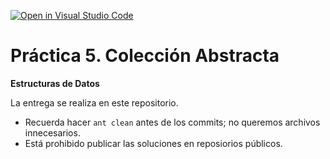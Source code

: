 [![Open in Visual Studio Code](https://classroom.github.com/assets/open-in-vscode-c66648af7eb3fe8bc4f294546bfd86ef473780cde1dea487d3c4ff354943c9ae.svg)](https://classroom.github.com/online_ide?assignment_repo_id=10479196&assignment_repo_type=AssignmentRepo)
# Práctica 5. Colección Abstracta
**Estructuras de Datos**

La entrega se realiza en este repositorio. 
* Recuerda hacer ```ant clean``` antes de los commits; no queremos archivos innecesarios.
* Está prohibido publicar las soluciones en reposiorios públicos.
